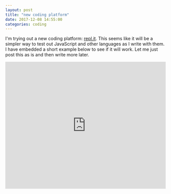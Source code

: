 ```yaml
---
layout: post
title: "new coding platform"
date: 2017-12-08 14:55:00
categories: coding
---
```

I'm trying out a new coding platform: [repl.it](https://repl.it/repls). This seems like it will be a simpler way to test out JavaScript and other languages as I write with them. I have embedded a short example below to see if it will work. Let me just post this as is and then write more later.

<iframe height="400px" width="100%" src="https://repl.it/@jgCarroll/reversePara?lite=true" scrolling="no" frameborder="no" allowtransparency="true" allowfullscreen="true" sandbox="allow-forms allow-pointer-lock allow-popups allow-same-origin allow-scripts allow-modals" width="100%" ></iframe>
